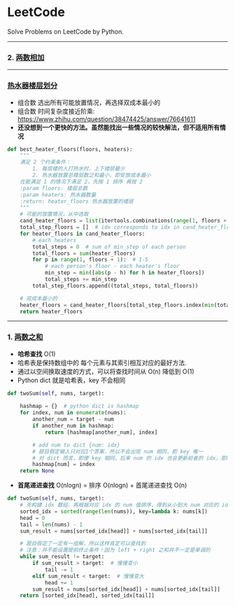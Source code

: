 # LeetCode

Solve Problems on LeetCode by Python.

---
### 2. [两数相加](https://leetcode-cn.com/problems/add-two-numbers/)


---
### [热水器楼层划分](https://www.jianshu.com/p/65d86c1f8231)

- 组合数 选出所有可能放置情况，再选择双成本最小的
- 组合数 时间复杂度接近阶乘: https://www.zhihu.com/question/38474425/answer/76641611
- **还没想到一个更快的方法。虽然能找出一些情况的较快解法，但不适用所有情况**

```py
def best_heater_floors(floors, heaters):
    """
    满足 2 个约束条件：
        1. 每层楼的人打热水时，上下楼层最少
        2. 热水器放置总楼层数之和最小，即安放成本最小
    在能满足 1 的情况下满足 2，先按 1 排序 再按 2
    :param floors: 楼层总数
    :param heaters: 热水器数量
    :return: heater_floors 热水器放置的楼层
    """
    # 可能的放置情况，从中选取
    cand_heater_floors = list(itertools.combinations(range(1, floors + 1), heaters))
    total_step_floors = []  # idx corresponds to idx in cand_heater_floors
    for heater_floors in cand_heater_floors:
        # each heaters
        total_steps = 0  # sum of min_step of each person
        total_floors = sum(heater_floors)
        for p in range(1, floors + 1):  # 1-5
            # each person's floor - each heater's floor
            min_step = min([abs(p - h) for h in heater_floors])
            total_steps += min_step
        total_step_floors.append((total_steps, total_floors))

    # 双成本最小的
    heater_floors = cand_heater_floors[total_step_floors.index(min(total_step_floors))]
    return heater_floors 
```

---

### 1. [两数之和](https://leetcode-cn.com/problems/two-sum/)

- **哈希查找** O(1)
- 哈希表是保持数组中的 每个元素与其索引相互对应的最好方法.
- 通过以空间换取速度的方式，可以将查找时间从 O(n) 降低到 O(1)
- Python dict 就是哈希表，key 不会相同


```py
def twoSum(self, nums, target):
    
    hashmap = {}  # python dict is hashmap
    for index, num in enumerate(nums):
        another_num = target - num
        if another_num in hashmap:
            return [hashmap[another_num], index]

        # add num to dict {num: idx}
        # 题目假定输入只对应1个答案，所以不会出现 num 相同，即 key 唯一
        # 对 dict 而言，即便 key 相同，后来 num 的 idx 也会更新前者的 idx，即同一 num 的 idx 会变大
        hashmap[num] = index
    return None
```

- **首尾递进查找** O(nlogn) = 排序 O(nlogn) + 首尾递进查找 O(n)

```py
def twoSum(self, nums, target):
    # 先构建 idx 数组，再根据对应 idx 的 num 值排序，得到从小到大 num 对应的 idx 位置
    sorted_idx = sorted(range(len(nums)), key=lambda k: nums[k])
    head = 0
    tail = len(nums) - 1
    sum_result = nums[sorted_idx[head]] + nums[sorted_idx[tail]]

    # 题目假定了一定有一组解，所以这样肯定可以查找到
    # 注意：并不能设置提前终止条件！因为 left + right 之和并不一定是单调的
    while sum_result != target:
        if sum_result > target:  # 慢慢变小
            tail -= 1
        elif sum_result < target:  # 慢慢变大
            head += 1
        sum_result = nums[sorted_idx[head]] + nums[sorted_idx[tail]]
    return [sorted_idx[head], sorted_idx[tail]] 
```